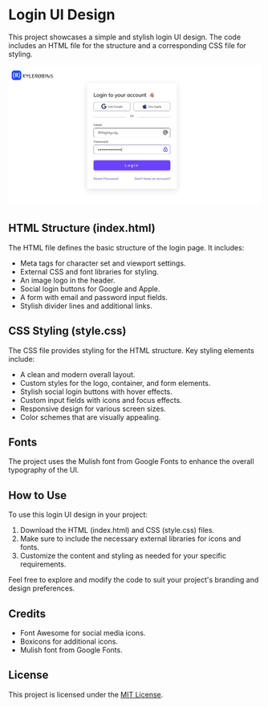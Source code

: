 # Login UI Design

This project showcases a simple and stylish login UI design. The code includes an HTML file for the structure and a corresponding CSS file for styling.

<img src="login-ui.jpg" alt="" width="700"/>

## HTML Structure (index.html)

The HTML file defines the basic structure of the login page. It includes:

- Meta tags for character set and viewport settings.
- External CSS and font libraries for styling.
- An image logo in the header.
- Social login buttons for Google and Apple.
- A form with email and password input fields.
- Stylish divider lines and additional links.

## CSS Styling (style.css)

The CSS file provides styling for the HTML structure. Key styling elements include:

- A clean and modern overall layout.
- Custom styles for the logo, container, and form elements.
- Stylish social login buttons with hover effects.
- Custom input fields with icons and focus effects.
- Responsive design for various screen sizes.
- Color schemes that are visually appealing.

## Fonts

The project uses the Mulish font from Google Fonts to enhance the overall typography of the UI.

## How to Use

To use this login UI design in your project:

1. Download the HTML (index.html) and CSS (style.css) files.
2. Make sure to include the necessary external libraries for icons and fonts.
3. Customize the content and styling as needed for your specific requirements.

Feel free to explore and modify the code to suit your project's branding and design preferences.

## Credits

- Font Awesome for social media icons.
- Boxicons for additional icons.
- Mulish font from Google Fonts.

## License

This project is licensed under the [MIT License](LICENSE).
